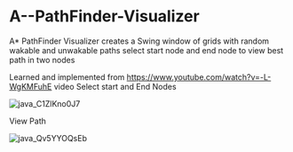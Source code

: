 # A--PathFinder-Visualizer
A* PathFinder Visualizer creates a Swing window of grids with random wakable and unwakable paths select start node and end node to view best path in two nodes

Learned and implemented from https://www.youtube.com/watch?v=-L-WgKMFuhE video
Select start and End Nodes

![java_C1ZlKno0J7](https://user-images.githubusercontent.com/38617024/194887759-1ab808cf-991f-4d98-b672-ba841d65b378.png)

View Path

![java_Qv5YYOQsEb](https://user-images.githubusercontent.com/38617024/194887972-9c9654ca-06e8-4a21-8ccb-876931e0dd44.png)
